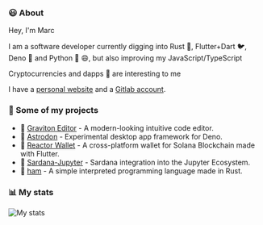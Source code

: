 ### 😃 About

Hey, I'm Marc

I am a software developer currently digging into Rust 🦀, Flutter+Dart 🐦, Deno 🦕 and Python 🐍 😄, but also improving my JavaScript/TypeScript 

Cryptocurrencies and dapps 📝 are interesting to me 

I have a [personal website](https://mespin.me/) and a [Gitlab account](https://gitlab.com/marc2332).

### 💼 Some of my projects
* 🚀 [Graviton Editor](https://github.com/Graviton-Code-Editor/Graviton-App) - A modern-looking intuitive code editor.
* 🦕 [Astrodon](https://github.com/astrodon/astrodon) - Experimental desktop app framework for Deno.
* 💸 [Reactor Wallet](https://github.com/marc2332/solana-mobile-wallet) - A cross-platform wallet for Solana Blockchain made with Flutter.
* 💃  [Sardana-Jupyter](https://github.com/sardana-org/sardana-jupyter) - Sardana integration into the Jupyter Ecosystem.
* 🧪 [ham](https://github.com/marc2332/ham) - A simple interpreted programming language made in Rust.

### 📊 My stats 

![My stats](https://github-readme-stats.vercel.app/api?username=marc2332&show_icons=true&theme=calm&count_private=true)
